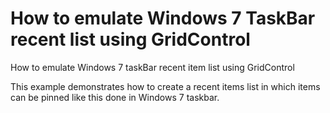 # How to emulate Windows 7 TaskBar recent list using GridControl


<p>How to emulate Windows 7 taskBar recent item list using GridControl</p><p>This example demonstrates how to create a recent items list in which items can be pinned like this done in Windows 7 taskbar.</p>

<br/>


